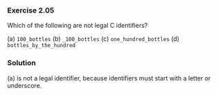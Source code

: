 ### Exercise 2.05
Which of the following are not legal C identifiers?

(a) `100_bottles`
(b) `_100_bottles`
(c) `one_hundred_bottles`
(d) `bottles_by_the_hundred`

### Solution
(a) is not a legal identifier, because identifiers must start with a letter or
underscore.

